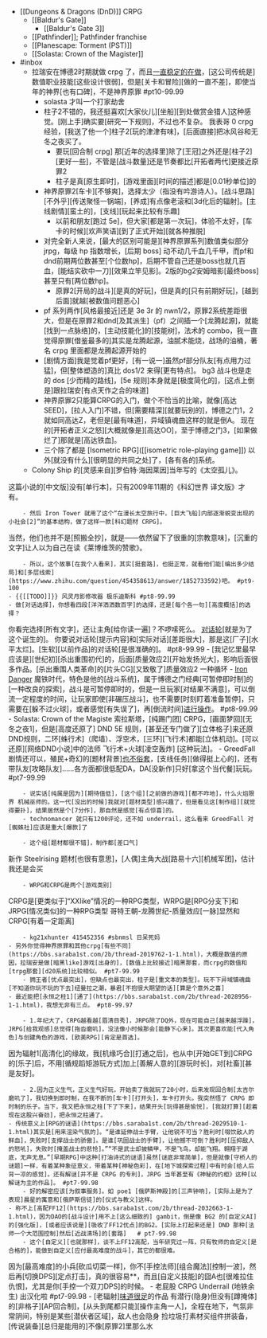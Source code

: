 - [[Dungeons & Dragons (DnD)]] CRPG
    - [[Baldur's Gate]]
        - [[Baldur's Gate 3]]
    - [[Pathfinder]]; Pathfinder franchise
    - [[Planescape: Torment (PST)]]
    - [[Solasta: Crown of the Magister]]
- #inbox
    - 拉瑞安在博德2时期就做 crpg 了，而且[一直稳定的在做](https://bbs.saraba1st.com/2b/forum.php?mod=viewthread&tid=2025376)，[这公司传统是]数值职业技能[这些设计很弱]，但是[关卡和冒险][做的一直不差]，即使当年的神界[也有口碑]，不是神界原罪 #pt10-99.99
        - solasta 才叫一个打家劫舍
        - 柱子2不错的，我还挺喜欢[大家伙儿][坐船][到处做赏金猎人]这种感觉。[刚上手]确实要[研究一下规则]，不过也不复杂。
我表哥 0 crpg 经验，[我送了他一个]柱子2[玩的津津有味]，[后面直接]把冰风谷和无冬之夜买了。
            - 要玩[回合制 crpg] 那[近年的选择里]除了[王冠]之外还是[柱子2][更好一些]，不管是[战斗数量]还是节奏都比[开拓者两代]更接近原罪2
            - 柱子是真[原生即时]，[游戏里面][时间的描述]都是[0.01秒单位]的
        - 神界原罪2[车卡][不够爽]，选择太少（指没有吟游诗人）。[战斗思路][不外乎][传送聚怪一锅端]，[养成]有点像老滚和[3d化后的辐射]。[主线剧情][蛮土的]，[支线][玩起来比较有乐趣]
            - 以前和朋友[跑过 5e]，但大家[都是第一次玩]，体验不太好，[车卡的时候][欢声笑语][到了正式开始][就各种推脱]
        - 对完全新人来说，[最大的区别可能是][神界原罪系列]数值类似部分 jrpg，每级 hp 指数增长，[后期 boss] 动不动几千血几千甲，而pf和dnd前期两位数甚至[个位数hp]，后期不管自己还是boss也就几百血，[能结实砍中一刀][效果立竿见影]。2版的bg2安姆暗影[最终boss]甚至只有[两位数hp]。
            - 原罪2[开局的战斗][是真的好玩]，但是真的[只有前期好玩]，[越到后面]就越[被数值问题恶心]
        - pf 系列两作[风格最接近]还是 3e 3r 的 nwn1/2，原罪2系统差距很大，但是在原罪2和dnd[及其派生]（pf）之间插一个[龙腾起源]，就能[找到一点脉络]的，[主动技能化]的[技能树]，法术的 combo，我一直觉得原罪[借鉴最多的]其实是龙腾起源，油腻术能烧，战场的油桶，著名 crpg 里面都是龙腾起源开始的
        - [剧情方面]我是觉着pf更好，[有一说一]虽然pf部分队友[有点用力过猛]，但[整体塑造的]真比 dos1/2 来得[更有特点]。
bg3 战斗也是走的 dos [少而精的路线]，[5e 规则]本身就是[极度简化的]，[这点上倒是]跟拉瑞安[有点天作之合的味道]
        - 神界原罪2只能算CRPG的入门，做个不恰当的比喻，就像[高达SEED]，[拉人入门]不错，但[需要精深][就要玩别的]，博德之门1，2就如同高达Z，老但是[最有味道]，异域镇魂曲这样的就是倒A。
现在的[开拓者正义之怒][大概就像是][高达OO]，至于博德之门3，[如果做烂了]那就是[高达铁血]。
        - 三个除了都是 [Isometric RPG]([[isometric role-playing game]]) 以外[就没有什么][很明显的共同之处]了，[各有各的]系统。
    - Colony Ship 的[灵感来自][罗伯特·海因莱因]当年写的《太空孤儿》。

这篇小说的[中文版]没有[单行本]，只有2009年11期的《科幻世界 译文版》才有。


        - 然后 Iron Tower 就用了这个“在漫长太空旅行中，[巨大飞船]内部逐渐蜕变出现的小社会[2]”的基本结构，做了这样一款[科幻题材 CRPG]。

当然，他们也并不是[照搬全抄]，就是——依然留下了很重的[宗教意味]，[沉重的文字]让人以为自己在读《莱博维茨的赞歌》。

        - 所以，这个故事[在我个人看来]，其实[挺套路]，也挺正常，就看他们能[编出多少结局]和[多层线索](https://www.zhihu.com/question/454358613/answer/1852733592)吧。 #pt9-100
    - {{[[TODO]]}} 风灵月影修改器 极乐迪斯科 #pt8-99.99
    - 做[对话选择]，你想看四段[洋洋洒洒数百字]的选择，还是[每个各一句][高度概括]的选择？
你看完选择[所有文字]，还让主角[给你读一遍]？不啰嗦死么。
[对话轮](https://bbs.saraba1st.com/2b/thread-2033130-1-1.html)[就是为了这个诞生的]。
你要说对话轮[提示内容]和[实际对话][差距很大]，那是这[厂子][水平太烂]。[生软][以前作品]的对话轮[是很准确的]。 #pt8-99.99
        - [我记忆里最早应该是][世纪初][杀出重围初代]的，后面[质量效应2][开始发扬光大]，影响后面很多作品。[杀出重围人类革命]的[片头CG][又致敬了]质量效应2
一种循环
    - [Iron Danger](https://store.steampowered.com/app/899310/Iron_Danger/)
魔铁时代，特色是他的[战斗系统]，属于博德之门经典[可暂停即时制]的[一种改良的探索]，战斗是可暂停即时的，但是一旦玩家[对结果不满意]，可以倒流一定程度的时间，让玩家即使[非碾压战斗]，也不需要[时刻盯着准备暂停]，只需要在[躲不过火球]，或者感觉[有失误了]，再[倒流时间][进行操作](https://www.zhihu.com/question/501444012/answer/2242750775)。 #pt8-99.99
        - Solasta: Crown of the Magiste
索拉斯塔，[纯踢门团] CRPG，[画面梦回][无冬之夜1]，但是[高度还原了] DND 5E 规则，[甚至还专门做了][立体格子]来还原DND规则，二环[蛛行术]（爬墙）、浮空术，[三环][飞行术]都能[立体机动]。[可以还原][网络DND小说]中的法师 飞行术+火球[凌空轰炸] [这种玩法]。
    - GreedFall 剧情还可以，殖民+奇幻的[题材背景][也不俗套](https://bbs.saraba1st.com/2b/thread-2035224-1-1.html)，[支线任务][做得挺上心的]，还有带队友[攻略队友]……各方面都很低配DA，DA[没新作]只好[拿这个当代餐]玩玩。 #pt7-99.99

        - 说实话[纯属是因为][期待值低]，[这个组][之前做的游戏][都不咋地]，什么火焰限界 机械巫师的。这一代[没出的时候]我就对[题材类型]感兴趣了，但是看见这[制作组][就觉得要扑]，结果居然是个[7分作]，那自然是感觉[有点惊喜]的。
        - technomancer 就只有1200评论，还不如 underrail，这么看来 GreedFall 对[蜘蛛社]应该是重大[爆款]了

        - 这个组[题材都很不错]，制作都[差口气]
新作 Steelrising 题材[也很有意思]，[人偶]主角大战[路易十六][机械军团]，估计我还是会买

        - WRPG和CRPG是两个[游戏类别]
CRPG是[更类似于]“XXlike”情况的一种RPG类型，WRPG是[RPG分支下]和JRPG[情况类似]的一种RPG类型
哥特王朝-龙腾世纪-质量效应[一脉]显然和CRPG[有着一定距离]


        - kg21xhunter 415452356 #sbnmsl 日呆死妈
    - 另外你觉得神界原罪和其他crpg[有些不同](https://bbs.saraba1st.com/2b/thread-2019762-1-1.html)，大概是数值的原因，拉瑞安是做[暗黑like]游戏[出身的]，[数值上比较接近]暗黑那套，而crpg的数值和[trpg那套][d20系统]比较相似。 #pt7-99.99
        - 拥王者[优点最突出]，但缺点也最突出，柱子是[重文本的类型]。玩不下异域镇魂曲[不知道你玩不玩的下去]纽曼拉之潮，暴君[不抱很大期望的话][算是个意外之喜]
    - 最近能把[永恒之柱1][通了](https://bbs.saraba1st.com/2b/thread-2028956-1-1.html)，我想无非有三点。 #pt8-99.97

        - 1.年纪大了，CRPG越看越[眉清目秀]，JRPG除了DQ外，现在可能自己[越来越浮躁]，JRPG[给我观感]总觉得[拖沓磨叽]，没法像小时候那会[能静下心来]。其次更喜欢能[代入角色]与创建角色的游戏，[欧美RPG][肯定是首选]。
因为辐射1[高清化]的缘故，我[机缘巧合][打通之后]，也从中[开始GET到]CRPG的[乐子]后，不用[循规蹈矩游玩方式]加上[善解人意的][游玩时长]，对[社畜][甚是友好]。

        - 2.因为正义生气，正义生气好玩，开始卖了我就玩了20小时，后来发现回合制[太吉尔磨叽了]，我切换到即时制，在我不断的[车卡][打开头]，车卡打开头。我突然悟了 CRPG 即时制的乐子。当下，我又把永恒之柱[下了下来]，结果开头[玩得甚是愉悦]，[我就打算][趁着现在这股兴奋劲]，把永恒之柱通了。
    - 传统意义上[RPG的谜语](https://bbs.saraba1st.com/2b/thread-2029510-1-1.html)其实是[用来渲染气氛的]。“是谁延伸战士手臂，让他锐不可当？胜利时[啜饮敌人的鲜血]，失败时[支撑战士的骄傲]。是谁[巩固战士的手臂]，让他撼不可倒？胜利时[压抑敌人的怒吼]，失败时[掩盖战士的悲怆]。”“不是武士却披鳞甲，不是飞鸟，却能飞翔。翱翔于湖底，无声无息。”[早期RPG]中这种[打油诗式的谜语]虽然[谜底非常简单]，但是就像[守桥人的谜题]一样，有着某种象征意义，带着某种[神秘色彩]，在[地下城探索过程]中有时会[给人后背一凉的感觉]。还有解谜[并不是 CRPG 的专利]，JRPG 当年甚至有《神秘的约柜》这种[以解谜为主的作品]。 #pt7-99.98
        - 好的解密应该[为叙事服务]。如 poe1 [俄萨斯神殿]的[三声钟响]，[实际上是为了表现]晨星的寓意和[俄萨斯信徒]的[仪式与教义]这样。
    - 称不上[高配FF12](https://bbs.saraba1st.com/2b/thread-2032663-1-1.html)，因为DAO的[战斗设计]用不上[这么细致的] gambit，倒是像 BG2 的[自定义AI]的[强化版]，[或者应该说是][吸收了FF12优点]的BG2。[实际上打起来还是] DND 那种[法师一个大范围控制]然后[近战清场]的[套路]   # pt7-99.98
        - 这个[自定义][也就那样]，谈不上FF12高配，当年研究过一阵，只有牧师的自定义[是合格的]，能做到自定义[应付最高难度的战斗]，其它的都很难。
因为[最高难度]的小兵[砍瓜切菜一样]，你不[手控法师][组合魔法][控制一波]，然后再[切换DPS][定点打击]，真的很容易**，而且[自定义技能]的囧A也[很难拉住仇恨]，尤其是你[手控一个双刀DPS]的时候。
    - 老屁股 CRPG Underrail (地铁余生) 出汉化啦 #pt7-99.98
        - [老辐射][味道很足](https://bbs.saraba1st.com/2b/thread-1987319-2-1.html)的作品
有潜行(隐身)但没有[蹲掩体]的[非格子][AP回合制]，[从头到尾都只能][操作主角一人]，全程在地下，气氛非常阴间，特别是某些[潜伏者区域]，敌人也会隐身
捡垃圾打素材买组件拼装备，[传说装备][总归是能用的]不像[原罪2]里那么水
